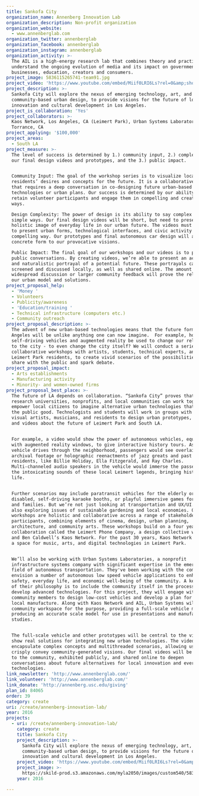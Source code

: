 ```yaml
---
title: Sankofa City
organization_name: Annenberg Innovation Lab
organization_description: Non-profit organization
organization_website:
  - www.annenberglab.com
organization_twitter: annenberglab
organization_facebook: annenberglab
organization_instagram: annenberglab
organization_activity: >-
  The AIL is a high-energy research lab that combines theory and practice to
  understand the ongoing evolution of media and its impact on governments,
  businesses, education, creators and consumers.
project_image: 5836115265741-team91.jpg
project_video: 'https://www.youtube.com/embed/Miif0LRI6Ls?rel=0&amp;showinfo=0'
project_description: >-
  Sankofa City will explore the nexus of emerging technology, art, and
  community-based urban design, to provide visions for the future of local
  innovation and cultural development in Los Angeles.
project_is_collaboration: 'Yes'
project_collaborators: >-
  Kaos Network, Los Angeles, CA (Leimert Park), Urban Systems Laboratory,
  Torrance, CA
project_applying: '$100,000'
project_areas:
  - South LA
project_measure: >-
  The level of success is determined by 1.) community input, 2.) complexity of
  our final design videos and prototypes, and the 3.) public impact. 


  Community Input: The goal of the workshop series is to visualize local
  residents’ desires and concepts for the future. It is a collaborative process
  that requires a deep conversation in co-designing future urban-based
  technologies or urban plans. Our success is determined by our ability to
  retain volunteer participants and engage them in compelling and creative
  ways. 

  Design Complexity: The power of design is its ability to say complex things in
  simple ways. Our final design videos will be short, but need to present a
  holistic image of everyday life in our urban future. The videos must be able
  to present urban forms, technological interfaces, and civic activity in a
  compelling way. Our prototypes and final autonomous car design will also give
  concrete form to our provocative visions. 

  Public Impact: The final goal of our workshops and our videos is to provoke
  public conversations. By creating videos, we’re able to present an accessible
  and naturalistic portrayal of a potential future. These portrayals can be
  screened and discussed locally, as well as shared online. The amount of
  widespread discussion or larger community feedback will prove the relevance of
  our urban model and solutions.
project_proposal_help:
  - 'Money '
  - Volunteers
  - Publicity/awareness
  - 'Education/training '
  - Technical infrastructure (computers etc.)
  - Community outreach
project_proposal_description: >-
  The advent of new urban-based technologies means that the future form of Los
  Angeles will be unlike anything one can now imagine.  For example, how might
  self-driving vehicles and augmented reality be used to change our relationship
  to the city - to even change the city itself? We will conduct a series of
  collaborative workshops with artists, students, technical experts, and local
  Leimert Park residents, to create vivid scenarios of the possibilities to
  share with the public and spark debate.
project_proposal_impact:
  - Arts establishments
  - Manufacturing activity
  - Minority- and women-owned firms
project_proposal_best_place: >-
  The future of LA depends on collaboration. “Sankofa City” proves that large
  research universities, nonprofits, and local communities can work together to
  empower local citizens to imagine alternative urban technologies that work for
  the public good. Technologists and students will work in groups with local
  visual artists, musicians, and residents to design urban prototypes, stories,
  and videos about the future of Leimert Park and South LA. 


  For example, a video would show the power of autonomous vehicles, equipped
  with augmented reality windows, to give interactive history tours. As the
  vehicle drives through the neighborhood, passengers would see overlaid
  archival footage or holographic reenactments of jazz greats and past
  residents, like Billie Holiday, Ella Fitzgerald, and Ray Charles.
  Multi-channeled audio speakers in the vehicle would immerse the passengers in
  the intoxicating sounds of these local Leimert legends, bringing history to
  life.


  Further scenarios may include paratransit vehicles for the elderly or
  disabled, self-driving karaoke booths, or playful immersive games for children
  and families. But we’re not just looking at transportation and UX/UI. We’re
  also exploring issues of sustainable gardening and local economies. Our
  workshops are holistic and collaborative across a range of stakeholders and
  participants, combining elements of cinema, design, urban planning,
  architecture, and community arts. These workshops build on a four year
  collaboration called the Leimert Phone Company, a design collective with USC
  and Ben Caldwell’s Kaos Network. For the past 30 years, Kaos Network has been
  a space for music, arts, and digital technologies in Leimert Park. 


  We’ll also be working with Urban Systems Laboratories, a nonprofit
  infrastructure systems company with significant expertise in the emerging
  field of autonomous transportation. They've been working with the community to
  envision a number of autonomous low speed vehicle applications to enhance the
  safety, everyday life, and economic well-being of the community. A key aspect
  of their philosophy is to include the community itself in the process to
  develop advanced technologies. For this project, they will engage with
  community members to design low-cost vehicles and develop a plan for their
  local manufacture. Along with Kaos Network and AIL, Urban Systems will staff a
  community workspace for the purpose, providing a full-scale vehicle mockup and
  producing an accurate scale model for use in presentations and manufacturing
  studies.


  The full-scale vehicle and other prototypes will be central to the videos to
  show real solutions for integrating new urban technologies. The videos
  encapsulate complex concepts and multithreaded scenarios, allowing us to
  crisply convey community-generated visions. Our final videos will be presented
  to the community, exhibited publicly, and shared online to deepen
  conversations about future alternatives for local innovation and everyday
  technologies.
link_newsletter: 'http://www.annenberglab.com/'
link_volunteer: 'http://www.annenberglab.com/'
link_donate: 'http://annenberg.usc.edu/giving'
plan_id: 84065
order: 39
category: create
uri: /create/annenberg-innovation-lab/
year: 2016
projects:
  - uri: /create/annenberg-innovation-lab/
    category: create
    title: Sankofa City
    project_description: >-
      Sankofa City will explore the nexus of emerging technology, art, and
      community-based urban design, to provide visions for the future of local
      innovation and cultural development in Los Angeles.
    project_video: 'https://www.youtube.com/embed/Miif0LRI6Ls?rel=0&amp;showinfo=0'
    project_image: >-
      https://skild-prod.s3.amazonaws.com/myla2050/images/custom540/5836115265741-team91.jpg
    year: 2016

---
```

